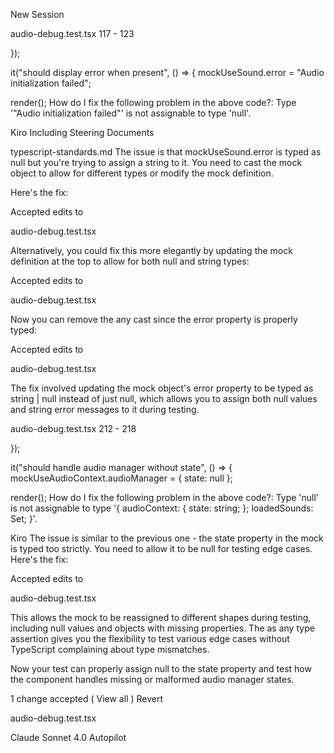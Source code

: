 New Session






audio-debug.test.tsx 117 - 123



});

it("should display error when present", () => {
  mockUseSound.error = "Audio initialization failed";

  render(<AudioDebug />);
How do I fix the following problem in the above code?: Type '"Audio initialization failed"' is not assignable to type 'null'.

Kiro
Including Steering Documents

typescript-standards.md
The issue is that mockUseSound.error is typed as null but you're trying to assign a string to it. You need to cast the mock object to allow for different types or modify the mock definition.

Here's the fix:

Accepted edits to

audio-debug.test.tsx


Alternatively, you could fix this more elegantly by updating the mock definition at the top to allow for both null and string types:

Accepted edits to

audio-debug.test.tsx


Now you can remove the any cast since the error property is properly typed:

Accepted edits to

audio-debug.test.tsx


The fix involved updating the mock object's error property to be typed as string | null instead of just null, which allows you to assign both null values and string error messages to it during testing.


audio-debug.test.tsx 212 - 218


});

it("should handle audio manager without state", () => {
  mockUseAudioContext.audioManager = { state: null };

  render(<AudioDebug />);
How do I fix the following problem in the above code?: Type 'null' is not assignable to type '{ audioContext: { state: string; }; loadedSounds: Set<string>; }'.

Kiro
The issue is similar to the previous one - the state property in the mock is typed too strictly. You need to allow it to be null for testing edge cases. Here's the fix:

Accepted edits to

audio-debug.test.tsx


This allows the mock to be reassigned to different shapes during testing, including null values and objects with missing properties. The as any type assertion gives you the flexibility to test various edge cases without TypeScript complaining about type mismatches.

Now your test can properly assign null to the state property and test how the component handles missing or malformed audio manager states.


1 change accepted
(
View all
)
Revert


audio-debug.test.tsx






Claude Sonnet 4.0
Autopilot
